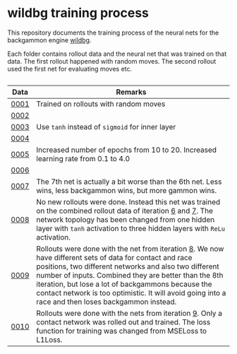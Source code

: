 # wildbg training process

This repository documents the training process of the neural nets for the backgammon engine [wildbg](https://github.com/carsten-wenderdel/wildbg).

Each folder contains rollout data and the neural net that was trained on that data.
The first rollout happened with random moves. The second rollout used the first net for evaluating moves etc.

## 

| Data | Remarks |
| -------- | ------- |
| [0001](data/0001/) | Trained on rollouts with random moves |
| [0002](data/0002/) | |
| [0003](data/0003/) | Use `tanh` instead of `sigmoid` for inner layer |
| [0004](data/0004/) | |
| [0005](data/0005/) | Increased number of epochs from 10 to 20. Increased learning rate from 0.1 to 4.0 |
| [0006](data/0006/) | |
| [0007](data/0007/) | The 7th net is actually a bit worse than the 6th net. Less wins, less backgammon wins, but more gammon wins. |
| [0008](data/0008/) | No new rollouts were done. Instead this net was trained on the combined rollout data of iteration [6](data/0006/rollouts.csv) and [7](data/0007/rollouts.csv). The network topology has been changed from one hidden layer with `tanh` activation to three hidden layers with `ReLu` activation. |
| [0009](data/0009/) | Rollouts were done with the net from iteration [8](data/0008/wildbg.onnx). We now have different sets of data for contact and race positions, two different networks and also two different number of inputs. Combined they are better than the 8th iteration, but lose a lot of backgammons because the contact network is too optimistic. It will avoid going into a race and then loses backgammon instead. |
| [0010](data/0010/) | Rollouts were done with the nets from iteration [9](data/0009/). Only a contact network was rolled out and trained. The loss function for training was changed from MSELoss to L1Loss. |
